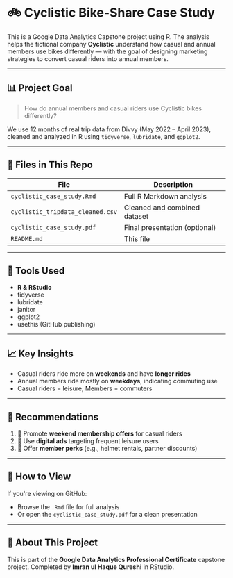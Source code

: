 # 🚲 Cyclistic Bike-Share Case Study

This is a Google Data Analytics Capstone project using R. The analysis helps the fictional company **Cyclistic** understand how casual and annual members use bikes differently — with the goal of designing marketing strategies to convert casual riders into annual members.

---

## 📊 Project Goal

> How do annual members and casual riders use Cyclistic bikes differently?

We use 12 months of real trip data from Divvy (May 2022 – April 2023), cleaned and analyzed in R using `tidyverse`, `lubridate`, and `ggplot2`.

---

## 📁 Files in This Repo

| File | Description |
|------|-------------|
| `cyclistic_case_study.Rmd` | Full R Markdown analysis |
| `cyclistic_tripdata_cleaned.csv` | Cleaned and combined dataset |
| `cyclistic_case_study.pdf` | Final presentation (optional) |
| `README.md` | This file |

---

## 🧪 Tools Used

- **R & RStudio**
- tidyverse
- lubridate
- janitor
- ggplot2
- usethis (GitHub publishing)

---

## 📈 Key Insights

- Casual riders ride more on **weekends** and have **longer rides**
- Annual members ride mostly on **weekdays**, indicating commuting use
- Casual riders = leisure; Members = commuters

---

## 📌 Recommendations

1. 🎯 Promote **weekend membership offers** for casual riders  
2. 📱 Use **digital ads** targeting frequent leisure users  
3. 🎁 Offer **member perks** (e.g., helmet rentals, partner discounts)

---

## 🔗 How to View

If you're viewing on GitHub:
- Browse the `.Rmd` file for full analysis
- Or open the `cyclistic_case_study.pdf` for a clean presentation

---

## 🧠 About This Project

This is part of the **Google Data Analytics Professional Certificate** capstone project. Completed by **Imran ul Haque Qureshi** in RStudio. 

